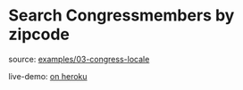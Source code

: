 # Search Congressmembers by zipcode

source: [examples/03-congress-locale](examples/02-congress-locale)

live-demo: [on heroku](https://mysterious-gorge-91285.herokuapp.com)
